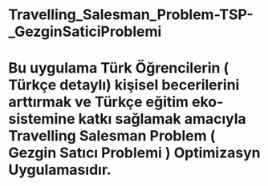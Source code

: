 # Travelling_Salesman_Problem-TSP-_GezginSaticiProblemi
# Bu uygulama Türk Öğrencilerin ( Türkçe detaylı) kişisel becerilerini arttırmak ve Türkçe eğitim eko-sistemine katkı sağlamak amacıyla Travelling Salesman Problem ( Gezgin Satıcı Problemi ) Optimizasyn Uygulamasıdır.

